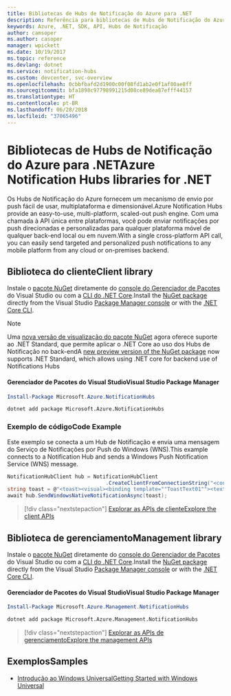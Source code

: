 ```yaml
---
title: Bibliotecas de Hubs de Notificação do Azure para .NET
description: Referência para bibliotecas de Hubs de Notificação do Azure para .NET
keywords: Azure, .NET, SDK, API, Hubs de Notificação
author: camsoper
ms.author: casoper
manager: wpickett
ms.date: 10/19/2017
ms.topic: reference
ms.devlang: dotnet
ms.service: notification-hubs
ms.custom: devcenter, svc-overview
ms.openlocfilehash: 0cbbfbafd2d1900c00f08fd1ab2e0f1af80ae8ff
ms.sourcegitcommit: bfa1898c97798991215d08ce89dea87efff44157
ms.translationtype: HT
ms.contentlocale: pt-BR
ms.lasthandoff: 06/28/2018
ms.locfileid: "37065496"
---
```

# <a name="azure-notification-hubs-libraries-for-net"></a><span data-ttu-id="f136a-104">Bibliotecas de Hubs de Notificação do Azure para .NET</span><span class="sxs-lookup"><span data-stu-id="f136a-104">Azure Notification Hubs libraries for .NET</span></span>

<span data-ttu-id="f136a-105">Os Hubs de Notificação do Azure fornecem um mecanismo de envio por push fácil de usar, multiplataforma e dimensionável.</span><span class="sxs-lookup"><span data-stu-id="f136a-105">Azure Notification Hubs provide an easy-to-use, multi-platform, scaled-out push engine.</span></span> <span data-ttu-id="f136a-106">Com uma chamada à API única entre plataformas, você pode enviar notificações por push direcionadas e personalizadas para qualquer plataforma móvel de qualquer back-end local ou em nuvem.</span><span class="sxs-lookup"><span data-stu-id="f136a-106">With a single cross-platform API call, you can easily send targeted and personalized push notifications to any mobile platform from any cloud or on-premises backend.</span></span>

## <a name="client-library"></a><span data-ttu-id="f136a-107">Biblioteca do cliente</span><span class="sxs-lookup"><span data-stu-id="f136a-107">Client library</span></span>

<span data-ttu-id="f136a-108">Instale o [pacote NuGet](https://www.nuget.org/packages/Microsoft.Azure.NotificationHubs) diretamente do [console do Gerenciador de Pacotes][PackageManager] do Visual Studio ou com a [CLI do .NET Core][DotNetCLI].</span><span class="sxs-lookup"><span data-stu-id="f136a-108">Install the [NuGet package](https://www.nuget.org/packages/Microsoft.Azure.NotificationHubs) directly from the Visual Studio [Package Manager console][PackageManager] or with the [.NET Core CLI][DotNetCLI].</span></span>

> [!NOTE]
> <span data-ttu-id="f136a-109">Uma [nova versão de visualização do pacote NuGet](https://www.nuget.org/packages/Microsoft.Azure.NotificationHubs/2.0.0-preview1) agora oferece suporte ao .NET Standard, que permite aplicar o .NET Core ao uso dos Hubs de Notificação no back-end</span><span class="sxs-lookup"><span data-stu-id="f136a-109">A [new preview version of the NuGet package](https://www.nuget.org/packages/Microsoft.Azure.NotificationHubs/2.0.0-preview1) now supports .NET Standard, which allows using .NET core for backend use of Notifications Hubs</span></span>

#### <a name="visual-studio-package-manager"></a><span data-ttu-id="f136a-110">Gerenciador de Pacotes do Visual Studio</span><span class="sxs-lookup"><span data-stu-id="f136a-110">Visual Studio Package Manager</span></span>

```powershell
Install-Package Microsoft.Azure.NotificationHubs
```

```bash
dotnet add package Microsoft.Azure.NotificationHubs
```

### <a name="code-example"></a><span data-ttu-id="f136a-111">Exemplo de código</span><span class="sxs-lookup"><span data-stu-id="f136a-111">Code Example</span></span>

<span data-ttu-id="f136a-112">Este exemplo se conecta a um Hub de Notificação e envia uma mensagem do Serviço de Notificações por Push do Windows (WNS).</span><span class="sxs-lookup"><span data-stu-id="f136a-112">This example connects to a Notification Hub and sends a Windows Push Notification Service (WNS) message.</span></span>

```csharp
NotificationHubClient hub = NotificationHubClient
                                .CreateClientFromConnectionString("<connection string with full access>", "<hub name>");
string toast = @"<toast><visual><binding template=""ToastText01""><text id=""1"">Hello from a .NET App!</text></binding></visual></toast>";
await hub.SendWindowsNativeNotificationAsync(toast);
```

> [!div class="nextstepaction"]
> [<span data-ttu-id="f136a-113">Explorar as APIs de cliente</span><span class="sxs-lookup"><span data-stu-id="f136a-113">Explore the client APIs</span></span>](/dotnet/api/overview/azure/notificationhubs/client)


## <a name="management-library"></a><span data-ttu-id="f136a-114">Biblioteca de gerenciamento</span><span class="sxs-lookup"><span data-stu-id="f136a-114">Management library</span></span>

<span data-ttu-id="f136a-115">Instale o [pacote NuGet](https://www.nuget.org/packages/Microsoft.Azure.Management.NotificationHubs) diretamente do [console do Gerenciador de Pacotes][PackageManager] do Visual Studio ou com a [CLI do .NET Core][DotNetCLI].</span><span class="sxs-lookup"><span data-stu-id="f136a-115">Install the [NuGet package](https://www.nuget.org/packages/Microsoft.Azure.Management.NotificationHubs) directly from the Visual Studio [Package Manager console][PackageManager] or with the [.NET Core CLI][DotNetCLI].</span></span>

#### <a name="visual-studio-package-manager"></a><span data-ttu-id="f136a-116">Gerenciador de Pacotes do Visual Studio</span><span class="sxs-lookup"><span data-stu-id="f136a-116">Visual Studio Package Manager</span></span>

```powershell
Install-Package Microsoft.Azure.Management.NotificationHubs
```

```bash
dotnet add package Microsoft.Azure.Management.NotificationHubs
```

> [!div class="nextstepaction"]
> [<span data-ttu-id="f136a-117">Explorar as APIs de gerenciamento</span><span class="sxs-lookup"><span data-stu-id="f136a-117">Explore the management APIs</span></span>](/dotnet/api/overview/azure/notificationhubs/management)

## <a name="samples"></a><span data-ttu-id="f136a-118">Exemplos</span><span class="sxs-lookup"><span data-stu-id="f136a-118">Samples</span></span>

- [<span data-ttu-id="f136a-119">Introdução ao Windows Universal</span><span class="sxs-lookup"><span data-stu-id="f136a-119">Getting Started with Windows Universal</span></span>](https://github.com/Azure/azure-notificationhubs-samples/tree/master/dotnet/GetStartedWindowsUniversal)

[PackageManager]: https://docs.microsoft.com/nuget/tools/package-manager-console
[DotNetCLI]: https://docs.microsoft.com/dotnet/core/tools/dotnet-add-package
